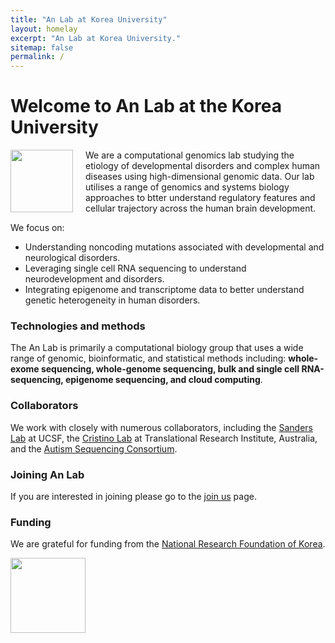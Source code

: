 ```yaml
---
title: "An Lab at Korea University"
layout: homelay
excerpt: "An Lab at Korea University."
sitemap: false
permalink: /
---
```


# Welcome to An Lab at the Korea University

<img src="{{ site.url }}{{ site.baseurl }}/images/logopic/anlab.png" style="width: 100px; float: left;margin-right: 20px; border: 10px">

We are a computational genomics lab studying the etiology of developmental disorders and complex human diseases using high-dimensional genomic data. Our lab utilises a range of genomics and systems biology approaches to btter understand regulatory features and cellular trajectory across the human brain development. 

We focus on:

- Understanding noncoding mutations associated with developmental and neurological disorders.
- Leveraging single cell RNA sequencing to understand neurodevelopment and disorders.
- Integrating epigenome and transcriptome data to better understand genetic heterogeneity in human disorders.


### Technologies and methods
The An Lab is primarily a computational biology group that uses a wide range of genomic, bioinformatic, and statistical methods including: **whole-exome sequencing, whole-genome sequencing, bulk and single cell RNA-sequencing, epigenome sequencing, and cloud computing**.

### Collaborators
We work with closely with numerous collaborators, including the [Sanders Lab](http://sanderslab.ucsf.edu) at UCSF, the [Cristino Lab](https://www.tri.edu.au/staff/alex-cristino) at Translational Research Institute, Australia, and the [Autism Sequencing Consortium](https://genome.emory.edu/ASC/).

### Joining An Lab
If you are interested in joining please go to the [join us](recruitment) page.


### Funding
We are grateful for funding from the [National Research Foundation of Korea](http://www.nrf.re.kr/index/).

<img src="{{ site.url }}{{ site.baseurl }}/images/logopic/Logo_NRF.png" style="width: 120px">


